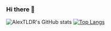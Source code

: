 ### Hi there 👋

![AlexTLDR's GitHub stats](https://github-readme-stats.vercel.app/api?username=AlexTLDR&show_icons=true&theme=transparent)
[![Top Langs](https://github-readme-stats.vercel.app/api/top-langs/?username=AlexTLDR&show_icons=true&theme=transparent)](https://github.com/anuraghazra/github-readme-stats)

<!--
**AlexTLDR/AlexTLDR** is a ✨ _special_ ✨ repository because its `README.md` (this file) appears on your GitHub profile.

Here are some ideas to get you started:

- 🔭 I’m currently working on ...                  <img align="right" alt="Coding" width="400" src="/home/alex/Dropbox/GitHub/angela-connor-gopheras.gif">
- 🌱 I’m currently learning ...
- 👯 I’m looking to collaborate on ...
- 🤔 I’m looking for help with ...
- 💬 Ask me about ...
- 📫 How to reach me: ...
- 😄 Pronouns: ...
- ⚡ Fun fact: ...
-->

